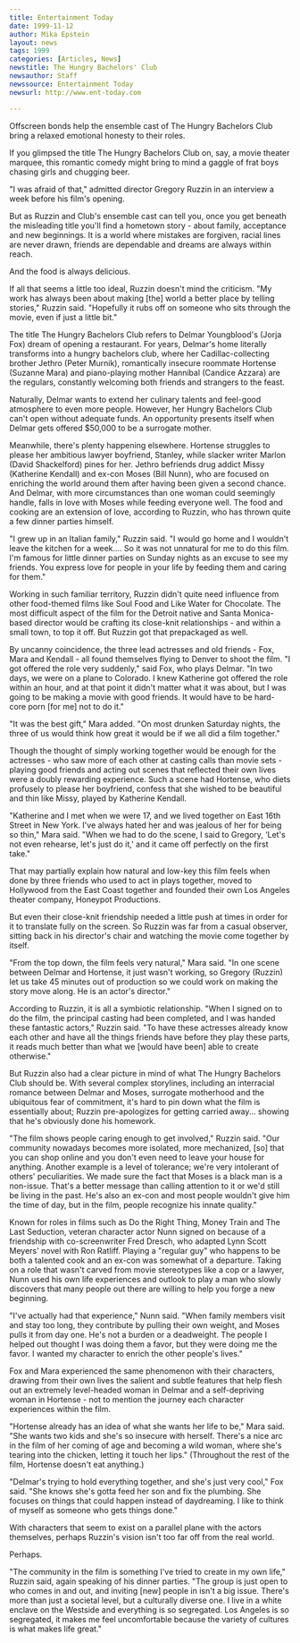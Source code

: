 ```yaml
---
title: Entertainment Today
date: 1999-11-12
author: Mika Epstein
layout: news
tags: 1999
categories: [Articles, News]
newstitle: The Hungry Bachelors' Club  
newsauthor: Staff  
newssource: Entertainment Today  
newsurl: http://www.ent-today.com  

---
```

Offscreen bonds help the ensemble cast of The Hungry Bachelors Club bring a relaxed emotional honesty to their roles.

If you glimpsed the title The Hungry Bachelors Club on, say, a movie theater marquee, this romantic comedy might bring to mind a gaggle of frat boys chasing girls and chugging beer.

"I was afraid of that," admitted director Gregory Ruzzin in an interview a week before his film's opening.

But as Ruzzin and Club's ensemble cast can tell you, once you get beneath the misleading title you'll find a hometown story - about family, acceptance and new beginnings. It is a world where mistakes are forgiven, racial lines are never drawn, friends are dependable and dreams are always within reach.

And the food is always delicious.

If all that seems a little too ideal, Ruzzin doesn't mind the criticism. "My work has always been about making [the] world a better place by telling stories," Ruzzin said. "Hopefully it rubs off on someone who sits through the movie, even if just a little bit."

The title The Hungry Bachelors Club refers to Delmar Youngblood's (Jorja Fox) dream of opening a restaurant. For years, Delmar's home literally transforms into a hungry bachelors club, where her Cadillac-collecting brother Jethro (Peter Murnik), romantically insecure roommate Hortense (Suzanne Mara) and piano-playing mother Hannibal (Candice Azzara) are the regulars, constantly welcoming both friends and strangers to the feast.

Naturally, Delmar wants to extend her culinary talents and feel-good atmosphere to even more people. However, her Hungry Bachelors Club can't open without adequate funds. An opportunity presents itself when Delmar gets offered $50,000 to be a surrogate mother.

Meanwhile, there's plenty happening elsewhere. Hortense struggles to please her ambitious lawyer boyfriend, Stanley, while slacker writer Marlon (David Shackelford) pines for her. Jethro befriends drug addict Missy (Katherine Kendall) and ex-con Moses (Bill Nunn), who are focused on enriching the world around them after having been given a second chance. And Delmar, with more circumstances than one woman could seemingly handle, falls in love with Moses while feeding everyone well. The food and cooking are an extension of love, according to Ruzzin, who has thrown quite a few dinner parties himself.

"I grew up in an Italian family," Ruzzin said. "I would go home and I wouldn't leave the kitchen for a week.... So it was not unnatural for me to do this film. I'm famous for little dinner parties on Sunday nights as an excuse to see my friends. You express love for people in your life by feeding them and caring for them."

Working in such familiar territory, Ruzzin didn't quite need influence from other food-themed films like Soul Food and Like Water for Chocolate. The most difficult aspect of the film for the Detroit native and Santa Monica-based director would be crafting its close-knit relationships - and within a small town, to top it off. But Ruzzin got that prepackaged as well.

By uncanny coincidence, the three lead actresses and old friends - Fox, Mara and Kendall - all found themselves flying to Denver to shoot the film. "I got offered the role very suddenly," said Fox, who plays Delmar. "In two days, we were on a plane to Colorado. I knew Katherine got offered the role within an hour, and at that point it didn't matter what it was about, but I was going to be making a movie with good friends. It would have to be hard-core porn [for me] not to do it."

"It was the best gift," Mara added. "On most drunken Saturday nights, the three of us would think how great it would be if we all did a film together."

Though the thought of simply working together would be enough for the actresses - who saw more of each other at casting calls than movie sets - playing good friends and acting out scenes that reflected their own lives were a doubly rewarding experience. Such a scene had Hortense, who diets profusely to please her boyfriend, confess that she wished to be beautiful and thin like Missy, played by Katherine Kendall.

"Katherine and I met when we were 17, and we lived together on East 16th Street in New York. I've always hated her and was jealous of her for being so thin," Mara said. "When we had to do the scene, I said to Gregory, &#8216;Let's not even rehearse, let's just do it,' and it came off perfectly on the first take."

That may partially explain how natural and low-key this film feels when done by three friends who used to act in plays together, moved to Hollywood from the East Coast together and founded their own Los Angeles theater company, Honeypot Productions.

But even their close-knit friendship needed a little push at times in order for it to translate fully on the screen. So Ruzzin was far from a casual observer, sitting back in his director's chair and watching the movie come together by itself.

"From the top down, the film feels very natural," Mara said. "In one scene between Delmar and Hortense, it just wasn't working, so Gregory (Ruzzin) let us take 45 minutes out of production so we could work on making the story move along. He is an actor's director."

According to Ruzzin, it is all a symbiotic relationship. "When I signed on to do the film, the principal casting had been completed, and I was handed these fantastic actors," Ruzzin said. "To have these actresses already know each other and have all the things friends have before they play these parts, it reads much better than what we [would have been] able to create otherwise."

But Ruzzin also had a clear picture in mind of what The Hungry Bachelors Club should be. With several complex storylines, including an interracial romance between Delmar and Moses, surrogate motherhood and the ubiquitous fear of commitment, it's hard to pin down what the film is essentially about; Ruzzin pre-apologizes for getting carried away... showing that he's obviously done his homework.

"The film shows people caring enough to get involved," Ruzzin said. "Our community nowadays becomes more isolated, more mechanized, [so] that you can shop online and you don't even need to leave your house for anything. Another example is a level of tolerance; we're very intolerant of others' peculiarities. We made sure the fact that Moses is a black man is a non-issue. That's a better message than calling attention to it or we'd still be living in the past. He's also an ex-con and most people wouldn't give him the time of day, but in the film, people recognize his innate quality."

Known for roles in films such as Do the Right Thing, Money Train and The Last Seduction, veteran character actor Nunn signed on because of a friendship with co-screenwriter Fred Dresch, who adapted Lynn Scott Meyers' novel with Ron Ratliff. Playing a "regular guy" who happens to be both a talented cook and an ex-con was somewhat of a departure. Taking on a role that wasn't carved from movie stereotypes like a cop or a lawyer, Nunn used his own life experiences and outlook to play a man who slowly discovers that many people out there are willing to help you forge a new beginning.

"I've actually had that experience," Nunn said. "When family members visit and stay too long, they contribute by pulling their own weight, and Moses pulls it from day one. He's not a burden or a deadweight. The people I helped out thought I was doing them a favor, but they were doing me the favor. I wanted my character to enrich the other people's lives."

Fox and Mara experienced the same phenomenon with their characters, drawing from their own lives the salient and subtle features that help flesh out an extremely level-headed woman in Delmar and a self-depriving woman in Hortense - not to mention the journey each character experiences within the film.

"Hortense already has an idea of what she wants her life to be," Mara said. "She wants two kids and she's so insecure with herself. There's a nice arc in the film of her coming of age and becoming a wild woman, where she's tearing into the chicken, letting it touch her lips." (Throughout the rest of the film, Hortense doesn't eat anything.)

"Delmar's trying to hold everything together, and she's just very cool," Fox said. "She knows she's gotta feed her son and fix the plumbing. She focuses on things that could happen instead of daydreaming. I like to think of myself as someone who gets things done."

With characters that seem to exist on a parallel plane with the actors themselves, perhaps Ruzzin's vision isn't too far off from the real world.

Perhaps.

"The community in the film is something I've tried to create in my own life," Ruzzin said, again speaking of his dinner parties. "The group is just open to who comes in and out, and inviting [new] people in isn't a big issue. There's more than just a societal level, but a culturally diverse one. I live in a white enclave on the Westside and everything is so segregated. Los Angeles is so segregated, it makes me feel uncomfortable because the variety of cultures is what makes life great."  
